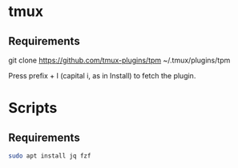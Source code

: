 
# tmux

## Requirements

git clone https://github.com/tmux-plugins/tpm ~/.tmux/plugins/tpm

Press prefix + I (capital i, as in Install) to fetch the plugin.

# Scripts

## Requirements

``` bash
sudo apt install jq fzf
```
